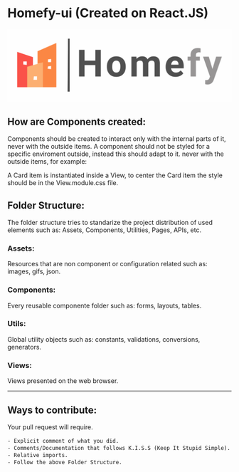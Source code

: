 # Homefy-ui (Created on React.JS)
![Homefy.cl Logo](https://raw.githubusercontent.com/Homefy-cl/docs/main/media/logo/isotipo/original.png)

## How are Components created:

Components should be created to interact only with the internal parts of it, never with the outside items.
A component should not be styled for a specific enviroment outside, instead this should adapt to it.
never with the outside items, for example:

A Card item is instantiated inside a View, to center the Card item the style
should be in the View.module.css file.


## Folder Structure:

The folder structure tries to standarize the project distribution of used
elements such as: Assets, Components, Utilities, Pages, APIs, etc.

### Assets:

Resources that are non component or configuration related such as: images, gifs, json.

### Components:

Every reusable componente folder such as: forms, layouts, tables.

### Utils:

Global utility objects such as: constants, validations, conversions, generators.

### Views:

Views presented on the web browser.

---

## Ways to contribute:

Your pull request will require.

```
- Explicit comment of what you did.
- Comments/Documentation that follows K.I.S.S (Keep It Stupid Simple).
- Relative imports.
- Follow the above Folder Structure.
```
